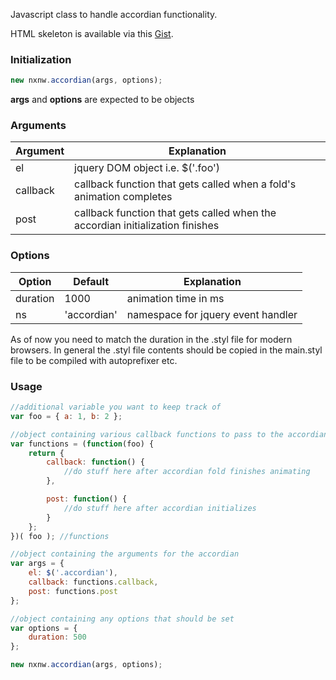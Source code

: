 Javascript class to handle accordian functionality.

HTML skeleton is available via this [Gist](https://gist.github.com/aberan/9770367).

### Initialization
```javascript
new nxnw.accordian(args, options);
```

**args** and **options** are expected to be objects

### Arguments
Argument | Explanation
----------- | -----------
el          | jquery DOM object i.e. $('.foo')
callback    | callback function that gets called when a fold's animation completes
post        | callback function that gets called when the accordian initialization finishes


### Options
Option | Default | Explanation
------------ | ------------ | ------------------------------------- |
duration     | 1000         | animation time in ms                  |
ns           | 'accordian'  | namespace for jquery event handler    |

As of now you need to match the duration in the .styl file for modern browsers. In general the .styl file contents should be copied in the main.styl file to be compiled with autoprefixer etc.

### Usage
```javascript
//additional variable you want to keep track of
var foo = { a: 1, b: 2 };

//object containing various callback functions to pass to the accordian
var functions = (function(foo) {
	return {
		callback: function() {
			//do stuff here after accordian fold finishes animating
		},

		post: function() {
			//do stuff here after accordian initializes
		}
	};
})( foo ); //functions

//object containing the arguments for the accordian
var args = {
	el: $('.accordian'),
	callback: functions.callback,
	post: functions.post
};

//object containing any options that should be set
var options = {
	duration: 500
};

new nxnw.accordian(args, options);
```
